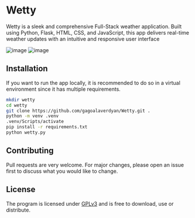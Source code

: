 # Wetty

Wetty is a sleek and comprehensive Full-Stack weather application. Built using Python, Flask, HTML, CSS, and JavaScript, this app delivers real-time weather updates with an intuitive and responsive user interface

![image](https://i.imgur.com/XQF4gn5.png)
![image](https://i.imgur.com/lj9co2J.png)

## Installation

If you want to run the app locally, it is recommended to do so in a virtual environment since it has multiple requirements.

```bash
mkdir wetty
cd wetty
git clone https://github.com/gagoalaverdyan/Wetty.git .
python -m venv .venv
.venv/Scripts/activate
pip install -r requirements.txt
python wetty.py
```

## Contributing

Pull requests are very welcome. For major changes, please open an issue first
to discuss what you would like to change.

## License

The program is licensed under [GPLv3](https://www.gnu.org/licenses/gpl-3.0.en.html) and is free to download, use or distribute.
